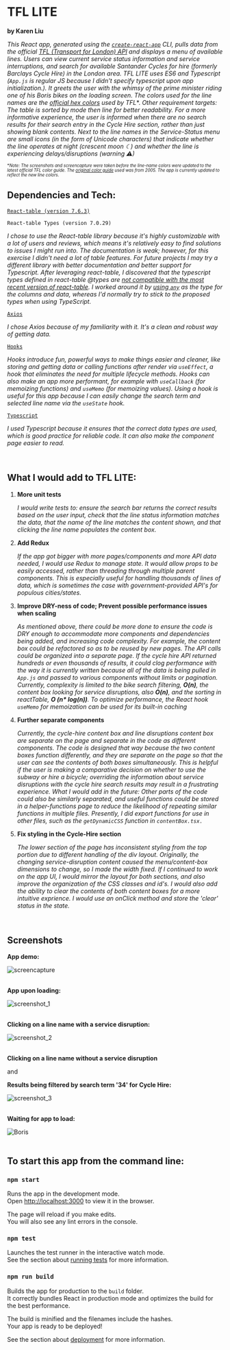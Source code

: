 # TFL LITE
**by Karen Liu**

*This React app, generated using the [`create-react-app`](https://github.com/facebookincubator/create-react-app) CLI, pulls data from the official [TFL (Transport for London) API](https://api.tfl.gov.uk/) and displays a menu of available lines. Users can view current service status information and service interruptions, and search for available Santander Cycles for hire (formerly Barclays Cycle Hire) in the London area. TFL LITE uses ES6 and Typescript (`App.js` is regular JS because I didn't specify typescript upon app initialization.). It greets the user with the whimsy of the prime minister riding one of his Boris bikes on the loading screen. The colors used for the line names are the [official hex colors](http://content.tfl.gov.uk/tfl-colour-standards-issue04.pdf) used by TFL**. *Other requirement targets: The table is sorted by mode then line for better readability. For a more informative experience, the user is informed when there are no search results for their search entry in the Cycle Hire section, rather than just showing blank contents. Next to the line names in the Service-Status menu are small icons (in the form of Unicode characters) that indicate whether the line operates at night (crescent moon ☾) and whether the line is experiencing delays/disruptions (warning ⚠)*

<sub><sup>**Note: The screenshots and screencapture were taken before the line-name colors were updated to the latest official TFL color guide. The [original color guide](https://rodcorp.typepad.com/rodcorp/2005/07/what_colours_ar.html) used was from 2005. The app is currently updated to reflect the new line colors.* </sup></sub>


## Dependencies and Tech:
[`React-table (version 7.6.3)`](https://www.npmjs.com/package/react-table)

`React-table Types (version 7.0.29)`

*I chose to use the React-table library because it's highly customizable with a lot of users and reviews, which means it's relatively easy to find solutions to issues I might run into. The documentation is weak; however, for this exercise I didn't need a lot of table features. For future projects I may try a different library with better documentation and better support for Typescript. After leveraging react-table, I discovered that the typescript types defined in react-table @types are [not compatible with the most recent version of react-table](https://github.com/tannerlinsley/react-table/discussions/2664). I worked around it by [using `any`](https://github.com/tannerlinsley/react-table/issues/1591) as the type for the columns and data, whereas I'd normally try to stick to the proposed types when using TypeScript.*

[`Axios`](https://github.com/axios/axios)

*I chose Axios because of my familiarity with it. It's a clean and robust way of getting data.*

[`Hooks`](https://reactjs.org/docs/hooks-overview.html)

*Hooks introduce fun, powerful ways to make things easier and cleaner, like storing and getting data or calling functions after render via `useEffect`, a hook that eliminates the need for multiple lifecycle methods. Hooks can also make an app more performant, for example with `useCallback` (for memoizing functions) and `useMemo` (for memoizing values). Using a hook is useful for this app because I can easily change the search term and selected line name via the `useState` hook.*

[`Typescript`](https://www.typescriptlang.org/docs/)

*I used Typescript because it ensures that the correct data types are used, which is good practice for reliable code. It can also make the component page easier to read.*

<br />

## What I would add to TFL LITE:

1. **More unit tests**

    *I would write tests to: ensure the search bar returns the correct results based on the user input, check that the line status information matches the data, that the name of the line matches the content shown, and that clicking the line name populates the content box.*

2. **Add Redux**
    
    *If the app got bigger with more pages/components and more API data needed, I would use Redux to manage state. It would allow props to be easily accessed, rather than threading through multiple parent components. This is especially useful for handling thousands of lines of data, which is sometimes the case with government-provided API's for populous cities/states.*

3. **Improve DRY-ness of code; Prevent possible performance issues when scaling**
    
    *As mentioned above, there could be more done to ensure the code is DRY enough to accommodate more components and dependencies being added, and increasing code complexity. For example, the content box could be refactored so as to be reused by new pages. The API calls could be organized into a separate page. If the cycle hire API returned hundreds or even thousands of results, it could clog performance with the way it is currently written because all of the data is being pulled in `App.js` and passed to various components without limits or pagination. Currently, complexity is limited to the bike search filtering, **O(n)**, the content box looking for service disruptions, also **O(n)**, and the sorting in reactTable, **O (n\* log(n))**. To optimize performance, the React hook `useMemo` for memoization can be used for its built-in caching*

4. **Further separate components**
    
    *Currently, the cycle-hire content box and line disruptions content box are separate on the page and separate in the code as different components. The code is designed that way because the two content boxes function differently, and they are separate on the page so that the user can see the contents of both boxes simultaneously. This is helpful if the user is making a comparative decision on whether to use the subway or hire a bicycle; overriding the information about service disruptions with the cycle hire search results may result in a frustrating experience. What I would add in the future: Other parts of the code could also be similarly separated, and useful functions could be stored in a helper-functions page to reduce the likelihood of repeating similar functions in multiple files. Presently, I did export functions for use in other files, such as the `getDynamicCSS` function in `contentBox.tsx.`*

5. **Fix styling in the Cycle-Hire section**

    *The lower section of the page has inconsistent styling from the top portion due to different handling of the div layout. Originally, the changing service-disruption content caused the menu/content-box dimensions to change, so I made the width fixed. If I continued to work on the app UI, I would mirror the layout for both sections, and also improve the organization of the CSS classes and id's. I would also add the ability to clear the contents of both content boxes for a more intuitive exprience. I would use an onClick method and store the 'clear' status in the state.*


<br />

## Screenshots

**App demo:**
<br />

![screencapture](public/demo.gif)
<br />
<br />

**App upon loading:**
<br />


![screenshot_1](public/tfl-lite_screenshot_1.png)
<br />
<br />

**Clicking on a line name with a service disruption:**
<br />

![screenshot_2](public/tfl-lite_screenshot_2.png)
<br />
<br />

**Clicking on a line name without a service disruption**

and

**Results being filtered by search term '34' for Cycle Hire:**
<br />

![screenshot_3](public/tfl-lite_screenshot_3.png)
<br />
<br />

**Waiting for app to load:**
<br />

![Boris](public/boris-screenshot.png)
<br />
<br />

## To start this app from the command line:

### `npm start`

Runs the app in the development mode.\
Open [http://localhost:3000](http://localhost:3000) to view it in the browser.

The page will reload if you make edits.\
You will also see any lint errors in the console.

### `npm test`

Launches the test runner in the interactive watch mode.\
See the section about [running tests](https://facebook.github.io/create-react-app/docs/running-tests) for more information.

### `npm run build`

Builds the app for production to the `build` folder.\
It correctly bundles React in production mode and optimizes the build for the best performance.

The build is minified and the filenames include the hashes.\
Your app is ready to be deployed!

See the section about [deployment](https://facebook.github.io/create-react-app/docs/deployment) for more information.

